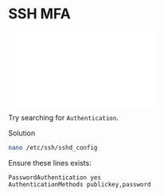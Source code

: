 # SSH MFA

![SSH Server Config](sshd-config.md)

Try searching for `Authentication`.

<detail>

<summary>Solution</summary>


```sh
nano /etc/ssh/sshd_config
```

Ensure these lines exists:

```
PasswordAuthentication yes
AuthenticationMethods publickey,password
```

</detail>